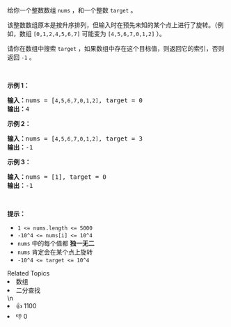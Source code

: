 <p>给你一个整数数组 <code>nums</code> ，和一个整数 <code>target</code> 。</p>

<p>该整数数组原本是按升序排列，但输入时在预先未知的某个点上进行了旋转。（例如，数组 <code>[0,1,2,4,5,6,7]</code> 可能变为 <code>[4,5,6,7,0,1,2]</code> ）。</p>

<p>请你在数组中搜索 <code>target</code> ，如果数组中存在这个目标值，则返回它的索引，否则返回 <code>-1</code> 。</p>
 

<p><strong>示例 1：</strong></p>

<pre>
<strong>输入：</strong>nums = [<code>4,5,6,7,0,1,2]</code>, target = 0
<strong>输出：</strong>4
</pre>

<p><strong>示例 2：</strong></p>

<pre>
<strong>输入：</strong>nums = [<code>4,5,6,7,0,1,2]</code>, target = 3
<strong>输出：</strong>-1</pre>

<p><strong>示例 3：</strong></p>

<pre>
<strong>输入：</strong>nums = [1], target = 0
<strong>输出：</strong>-1
</pre>

<p> </p>

<p><strong>提示：</strong></p>

<ul>
	<li><code>1 <= nums.length <= 5000</code></li>
	<li><code>-10^4 <= nums[i] <= 10^4</code></li>
	<li><code>nums</code> 中的每个值都 <strong>独一无二</strong></li>
	<li><code>nums</code> 肯定会在某个点上旋转</li>
	<li><code>-10^4 <= target <= 10^4</code></li>
</ul>
<div><div>Related Topics</div><div><li>数组</li><li>二分查找</li></div></div>\n<div><li>👍 1100</li><li>👎 0</li></div>